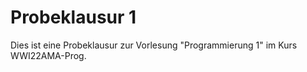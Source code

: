 # Probeklausur 1

Dies ist eine Probeklausur zur Vorlesung "Programmierung 1" im Kurs WWI22AMA-Prog.

